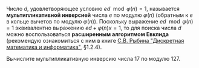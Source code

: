 Число $d$, удовлетворяющее условию $e d \mod \varphi (n) = 1$, называется **мультипликативной инверсией** числа $e$ по модулю $\varphi (n)$ (обратным к $e$ в кольце вычетов по модулю $\varphi (n)$). Поскольку выражение $e d \mod \varphi (n) = 1$ эквивалентно выражению $e d + \varphi (n) x = 1$, то для поиска числа $d$ можно воспользоваться **расширенным алгоритмом Евклида** (рекомендую ознакомиться с ним в книге [С.В. Рыбина "Дискретная математика и информатика"](https://docviewer.yandex.ru/view/63457968/?page=36&*=QMVklxuRF4z6tRkr15HpvzK9cNp7InVybCI6InlhLWRpc2stcHVibGljOi8vWmFLL29IK08zQ0FJSWJyRFo0N21jaFpzN1V1VzJnMklmRHZYdGFSRVFENUVhSVp1SnVwYkZIc21RYU9uTUs3eXEvSjZicG1SeU9Kb25UM1ZvWG5EYWc9PSIsInRpdGxlIjoiQ29tcE1hdGgucGRmIiwibm9pZnJhbWUiOmZhbHNlLCJ1aWQiOiI2MzQ1Nzk2OCIsInRzIjoxNjczMTc0ODEyNDYzLCJ5dSI6IjcyNzE0NzM4OTE2NzEwNDUwNDAifQ%3D%3D), §1.2.4).

Вычислите мультипликативную инверсию числа $17$ по модулю $127$.
